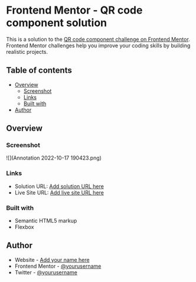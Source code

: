 # Frontend Mentor - QR code component solution

This is a solution to the [QR code component challenge on Frontend Mentor](https://www.frontendmentor.io/challenges/qr-code-component-iux_sIO_H). Frontend Mentor challenges help you improve your coding skills by building realistic projects. 

## Table of contents

- [Overview](#overview)
  - [Screenshot](#screenshot)
  - [Links](#links)
  - [Built with](#built-with)
- [Author](#author)



## Overview

### Screenshot

![](Annotation 2022-10-17 190423.png)


### Links

- Solution URL: [Add solution URL here](https://adeslim2006.github.io/)
- Live Site URL: [Add live site URL here](https://adeslim2006.github.io/)

### Built with

- Semantic HTML5 markup
- Flexbox

## Author

- Website - [Add your name here](https://www.your-site.com)
- Frontend Mentor - [@yourusername](https://www.frontendmentor.io/profile/adeslim2006)
- Twitter - [@yourusername](https://www.twitter.com/adeslim2006)

